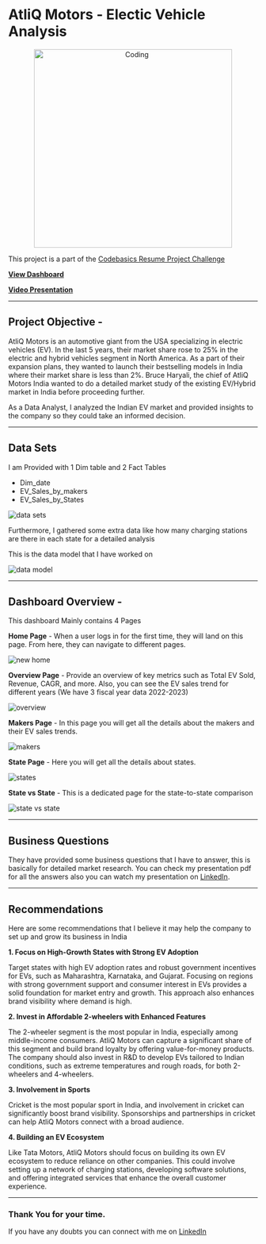 # AtliQ Motors - Electic Vehicle Analysis  

<div style="text-align: center;">
    <img src="https://github.com/user-attachments/assets/f127d116-ac4d-4996-81ba-4f4dd57d1425" alt="Coding" width="400">
</div>


This project is a part of the [Codebasics Resume Project Challenge](https://codebasics.io/challenge/codebasics-resume-project-challenge)

**[View Dashboard](https://app.powerbi.com/view?r=eyJrIjoiNmY3ZDkyNmYtMDg3Mi00ODc1LWJlOTQtYjdjZWU2MjJiMjhhIiwidCI6ImRmODY3OWNkLWE4MGUtNDVkOC05OWFjLWM4M2VkN2ZmOTVhMCJ9)**


**[Video Presentation](https://youtu.be/8ZxUB6leoLM)**


***



## Project Objective -

AtliQ Motors is an automotive giant from the USA specializing in electric vehicles
(EV). In the last 5 years, their market share rose to 25% in the electric and hybrid
vehicles segment in North America. As a part of their expansion plans, they wanted
to launch their bestselling models in India where their market share is less than 2%.
Bruce Haryali, the chief of AtliQ Motors India wanted to do a detailed market study
of the existing EV/Hybrid market in India before proceeding further.

As a Data Analyst, I analyzed the Indian EV market and provided insights to the company so they could take an informed decision.


***



## Data Sets

I am Provided with 1 Dim table and 2 Fact Tables
* Dim_date
* EV_Sales_by_makers
* EV_Sales_by_States


![data sets](https://github.com/user-attachments/assets/0579987e-2b9e-4d5c-8f77-0859c5816591)



Furthermore, I gathered some extra data like how many charging stations are there in each state for a detailed analysis

This is the data model that I have worked on


![data model](https://github.com/user-attachments/assets/b5446a1b-c5ac-47d5-a59e-69b14f27548f)


***

## Dashboard Overview -
This dashboard Mainly contains 4 Pages

**Home Page** - When a user logs in for the first time, they will land on this page. From here, they can navigate to different pages.


![new home](https://github.com/user-attachments/assets/a5153bcd-be7c-4ed1-91ca-d0637c2ae962)



**Overview Page** - Provide an overview of key metrics such as Total EV Sold, Revenue, CAGR, and more. Also, you can see the EV sales trend for different years  (We have 3 fiscal year data 2022-2023)

![overview](https://github.com/user-attachments/assets/938c3664-ff19-406f-8145-5d17ab74e665)



**Makers Page** - In this page you will get all the details about the makers and their EV sales trends.


![makers](https://github.com/user-attachments/assets/52a719e3-3050-42b5-a696-50b4debf5995)


**State Page** - Here you will get all the details about states.


![states](https://github.com/user-attachments/assets/28606beb-466b-442e-b65e-bfe62f4d8eb8)


**State vs State** - This is a dedicated page for the state-to-state comparison 


![state vs state](https://github.com/user-attachments/assets/46384d7e-3b0f-461b-9c84-0c7068e4cae4)


***

## Business Questions

They have provided some business questions that I have to answer, this is basically for detailed market research. You can check my presentation pdf for all the answers also you can watch my presentation on [LinkedIn](https://www.linkedin.com/in/akash-singh-dataanalyst/).


***

## Recommendations

Here are some recommendations that I believe it may help the company to set up and grow its business in India

**1. Focus on High-Growth States with Strong EV Adoption**

Target states with high EV adoption rates and robust government incentives for EVs, such as Maharashtra, Karnataka, and Gujarat. Focusing on regions with strong government support and consumer interest in EVs provides a solid foundation for market entry and growth. This approach also enhances brand visibility where demand is high.

**2. Invest in Affordable 2-wheelers with Enhanced Features**

The 2-wheeler segment is the most popular in India, especially among middle-income consumers. AtliQ Motors can capture a significant share of this segment and build brand loyalty by offering value-for-money products. The company should also invest in R&D to develop EVs tailored to Indian conditions, such as extreme temperatures and rough roads, for both 2-wheelers and 4-wheelers.

**3. Involvement in Sports**

Cricket is the most popular sport in India, and involvement in cricket can significantly boost brand visibility. Sponsorships and partnerships in cricket can help AtliQ Motors connect with a broad audience.

**4. Building an EV Ecosystem**

Like Tata Motors, AtliQ Motors should focus on building its own EV ecosystem to reduce reliance on other companies. This could involve setting up a network of charging stations, developing software solutions, and offering integrated services that enhance the overall customer experience.


***

### Thank You for your time. 
If you have any doubts you can connect with me on [LinkedIn](https://www.linkedin.com/in/akash-singh-dataanalyst/)

